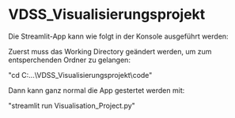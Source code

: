 # VDSS_Visualisierungsprojekt

Die Streamlit-App kann wie folgt in der Konsole ausgeführt werden:

Zuerst muss das Working Directory geändert werden, um zum entsperchenden Ordner zu gelangen:

"cd C:\...\VDSS_Visualisierungsprojekt\code"

Dann kann ganz normal die App gestertet werden mit:

"streamlit run Visualisation_Project.py"
